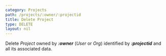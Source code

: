 ```yaml
---
category: Projects
path: /projects/:owner/:projectid
title: Delete Project
type: DELETE
layout: nil
---
```


Delete _Project_ owned by ***:owner*** (_User_ or _Org_) identified by ***:projectid*** and all its associated data.